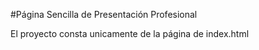 #Página Sencilla de Presentación Profesional

El proyecto consta unicamente de la página de index.html